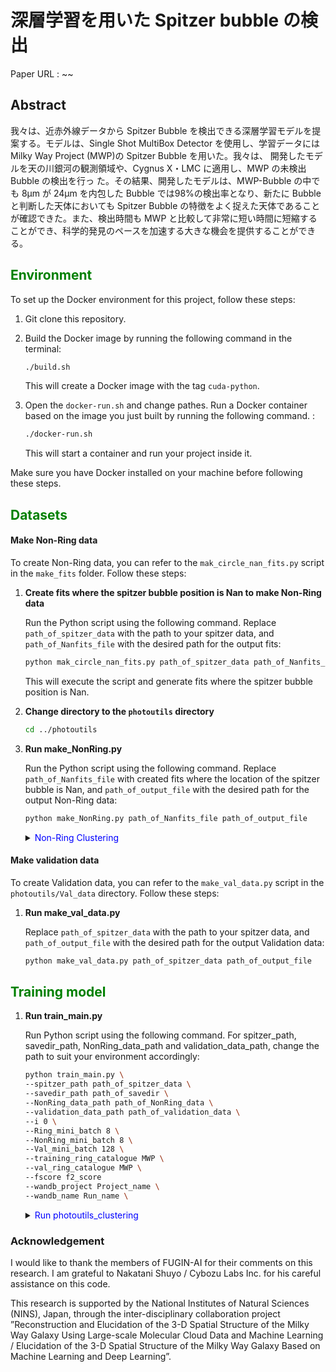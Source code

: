 # 深層学習を用いた Spitzer bubble の検出

Paper URL : ~~

## Abstract

我々は、近赤外線データから Spitzer Bubble を検出できる深層学習モデルを提案する。モデルは、Single Shot MultiBox Detector を使用し、学習データには Milky Way Project (MWP)の Spitzer Bubble を用いた。我々は、 開発したモデルを天の川銀河の観測領域や、Cygnus X・LMC に適用し、MWP の未検出 Bubble の検出を行っ た。その結果、開発したモデルは、MWP-Bubble の中でも 8μm が 24μm を内包した Bubble では98%の検出率となり、新たに Bubble と判断した天体においても Spitzer Bubble の特徴をよく捉えた天体であることが確認できた。また、検出時間も MWP と比較して非常に短い時間に短縮することができ、科学的発見のペースを加速する大きな機会を提供することができる。



## <span style="color: green; ">Environment</span>
To set up the Docker environment for this project, follow these steps:

1. Git clone this repository.

2. Build the Docker image by running the following command in the terminal:

    ```bash
    ./build.sh
    ```

    This will create a Docker image with the tag `cuda-python`.

3. Open the `docker-run.sh` and change pathes. Run a Docker container based on the image you just built by running the following command. :

    ```bash
    ./docker-run.sh
    ```

    This will start a container and run your project inside it.

Make sure you have Docker installed on your machine before following these steps.

## <span style="color: green; ">Datasets</span>

#### Make Non-Ring data
To create Non-Ring data, you can refer to the `mak_circle_nan_fits.py` script in the `make_fits` folder. Follow these steps:

1. **Create fits where the spitzer bubble position is Nan to make Non-Ring data**

    Run the Python script using the following command. Replace `path_of_spitzer_data` with the path to your spitzer data, and `path_of_Nanfits_file` with the desired path for the output fits:

    ```bash
    python mak_circle_nan_fits.py path_of_spitzer_data path_of_Nanfits_file
    ```
    This will execute the script and generate fits where the spitzer bubble position is Nan.

2. **Change directory to the `photoutils` directory**

    ```bash
    cd ../photoutils
    ```

3. **Run make_NonRing.py**

    Run the Python script using the following command. Replace `path_of_Nanfits_file` with created fits where the location of the spitzer bubble is Nan, and `path_of_output_file` with the desired path for the output Non-Ring data:

    ```bash
    python make_NonRing.py path_of_Nanfits_file path_of_output_file
    ```

    <details><summary> <span style="color: blue; ">Non-Ring Clustering</span></summary>

    1. **Copy the Non-Ring Data**

        Start by making a copy of the Non-Ring data you created above. This is to ensure that the original data remains unchanged during the clustering process. You can do this using a command like:

        ```bash
        cp -r /path/to/original/Non_Ring /path/to/copy/Non_Ring
        ```

    2. **Run clustering.py**

        Run the clustering.py script to perform clustering on the Non-Ring data. The command might look something like this:

        ```python
        python clustering.py class_num model_version /path/to/copy/Non_Ring
        ```
    </details>

#### Make validation data

To create Validation data, you can refer to the `make_val_data.py` script in the `photoutils/Val_data` directory. Follow these steps:

1. **Run make_val_data.py**

    Replace `path_of_spitzer_data` with the path to your spitzer data, and `path_of_output_file` with the desired path for the output Validation data:
    ```bash
    python make_val_data.py path_of_spitzer_data path_of_output_file
    ```


## <span style="color: green; ">Training model</span>

1. **Run train_main.py**

    Run Python script using the following command. For spitzer_path, savedir_path, NonRing_data_path and validation_data_path, change the path to suit your environment accordingly:

    ```bash
    python train_main.py \
    --spitzer_path path_of_spitzer_data \
    --savedir_path path_of_savedir \
    --NonRing_data_path path_of_NonRing_data \
    --validation_data_path path_of_validation_data \
    --i 0 \
    --Ring_mini_batch 8 \
    --NonRing_mini_batch 8 \
    --Val_mini_batch 128 \
    --training_ring_catalogue MWP \
    --val_ring_catalogue MWP \
    --fscore f2_score
    --wandb_project Project_name \
    --wandb_name Run_name \
    ```

    <details><summary> <span style="color: blue; ">Run photoutils_clustering</span></summary>

    if you run `photoutils_clustering` script, follow these steps:

    1. **Run train_main.py in the `photoutils_clustering`**:

        Run the `photoutils_clustering` script using the following command. Replace `class_num` with the determined number of classes. `NonRing_remove_class_list` and `NonRing_aug_num` are also replaced with a predetermined value:

        ```bash
        python train_main.py \
        --spitzer_path path_of_spitzer_data \
        --savedir_path path_of_savedir \
        --NonRing_data_path path_of_NonRing_data \
        --validation_data_path path_of_validation_data \
        --i 0 \
        --Ring_mini_batch 8 \
        --NonRing_mini_batch 8 \
        --Val_mini_batch 128 \
        --training_ring_catalogue MWP \
        --val_ring_catalogue MWP \
        --fscore f2_score
        --wandb_project Project_name \
        --wandb_name Run_name \
        --NonRing_class_num 10 \
        --NonRing_remove_class_list 5 9 \
        --NonRing_aug_num 1 1 1 1 1 0 1 1 1 0
        ```

        **Note**: Before executing the command, the clustered Non-Ring must be formed.

    </details>

### Acknowledgement
I would like to thank the members of FUGIN-AI for their comments on this research. I am grateful to Nakatani Shuyo / Cybozu Labs Inc. for his careful assistance on this code.

This research is supported by the National Institutes of Natural Sciences (NINS), Japan, through the inter-disciplinary collaboration project ”Reconstruction and Elucidation of the 3-D Spatial Structure of the Milky Way Galaxy Using Large-scale Molecular Cloud Data and Machine Learning / Elucidation of the 3-D Spatial Structure of the Milky Way Galaxy Based on Machine Learning and Deep Learning”.
